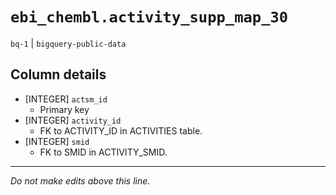 # `ebi_chembl.activity_supp_map_30`
`bq-1` | `bigquery-public-data`

## Column details
* [INTEGER]   `actsm_id`
  - Primary key
* [INTEGER]   `activity_id`
  - FK to ACTIVITY_ID in ACTIVITIES table.
* [INTEGER]   `smid`
  - FK to SMID in ACTIVITY_SMID.

-------------------------------------------------------------------------------
*Do not make edits above this line.*

